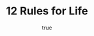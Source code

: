 ---
title: "12 Rules for Life"
bookCover: "/assets/book-covers/12-rules-for-life.jpg"
slug: "12-rules-for-life"
bookAuthor: "Jordan Peterson"
rating: 10
done: false
amazonLink: ""
author:
  name: Rico Trebeljahr
  picture: "/assets/blog/profile.jpeg"
---